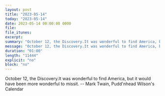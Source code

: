 ```yaml
---
layout: post
title: "2023-05-14"
today: "2023-05-14"
date: 2023-05-14 00:00:00 0000
file:
file_itunes:
excerpt:
summary: "October 12, the Discovery.It was wonderful to find America, but it would have been more wonderful to missit. -- Mark Twain, Pudd'nhead Wilson's Calendar "
message: "October 12, the Discovery.It was wonderful to find America, but it would have been more wonderful to missit. -- Mark Twain, Pudd'nhead Wilson's Calendar "
duration: "01:00"
length: "11444"
explicit: "no"
block: "no"
---
```

October 12, the Discovery.It was wonderful to find America, but it would have been more wonderful to missit. -- Mark Twain, Pudd'nhead Wilson's Calendar 

